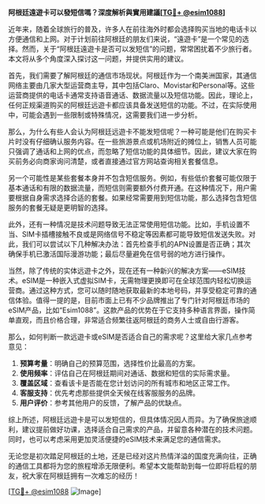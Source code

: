 **阿根廷遠遊卡可以發短信嗎？深度解析與實用建議[[TG💪+ @esim1088](https://t.me/s/esim1088)]**

近年来，随着全球旅行的普及，许多人在前往海外时都会选择购买当地的电话卡以方便通信和上网。对于计划前往阿根廷的朋友们来说，“遠遊卡”是一个常见的选择。然而，关于“阿根廷遠遊卡是否可以发短信”的问题，常常困扰着不少旅行者。本文将从多个角度深入探讨这一问题，并提供实用的建议。

首先，我们需要了解阿根廷的通信市场现状。阿根廷作为一个南美洲国家，其通信网络主要由几家大型运营商主导，其中包括Claro、Movistar和Personal等。这些运营商提供的电话卡通常支持语音通话、数据流量以及短信功能。因此，理论上，任何正规渠道购买的阿根廷远遊卡都应该具备发送短信的功能。不过，在实际使用中，可能会遇到一些限制或特殊情况，这需要我们进一步分析。

那么，为什么有些人会认为阿根廷远遊卡不能发短信呢？一种可能是他们在购买卡片时没有仔细确认服务内容。在一些旅游景点或机场附近的摊位上，销售人员可能只强调了通话和上网的优点，而忽略了短信功能的具体细节。因此，建议大家在购买前务必向商家询问清楚，或者直接通过官方网站查询相关套餐信息。

另一个可能性是某些套餐本身并不包含短信服务。例如，有些低价套餐可能仅限于基本通话和有限的数据流量，而短信则需要额外付费开通。在这种情况下，用户需要根据自身需求选择合适的套餐。如果经常需要用到短信功能，那么选择包含短信服务的套餐无疑是更明智的选择。

此外，还有一种情况是技术问题导致无法正常使用短信功能。比如，手机设置不当、SIM卡插槽接触不良或是网络信号不稳定等因素都可能导致短信发送失败。对此，我们可以尝试以下几种解决办法：首先检查手机的APN设置是否正确；其次确保手机已激活国际漫游功能；最后尽量避免在信号弱的地方进行操作。

当然，除了传统的实体远遊卡之外，现在还有一种新兴的解决方案——eSIM技术。eSIM是一种嵌入式虚拟SIM卡，无需物理更换即可在全球范围内轻松切换运营商。通过这种方式，您可以随时随地获取最新的本地号码，并享受稳定可靠的通信体验。值得一提的是，目前市面上已有不少品牌推出了专门针对阿根廷市场的eSIM产品，比如“Esim1088”。这款产品的优势在于它支持多种语言界面，操作简单直观，而且价格合理，非常适合频繁往返阿根廷的商务人士或自由行游客。

那么，如何判断一款远遊卡或eSIM是否适合自己的需求呢？这里给大家几点参考意见：

1. **预算考量**：明确自己的预算范围，选择性价比最高的方案。
2. **使用频率**：评估自己在阿根廷期间对通话、数据和短信的实际需求量。
3. **覆盖区域**：查看该卡是否能在您计划访问的所有城市和地区正常工作。
4. **客服支持**：优先考虑那些提供全天候在线客服服务的品牌。
5. **用户评价**：参考其他用户的反馈，了解产品的优缺点。

综上所述，阿根廷远遊卡是可以发短信的，但具体情况因人而异。为了确保旅途顺利，建议提前做好功课，选择适合自己需求的产品，并留意各种潜在的技术问题。同时，也可以考虑采用更加灵活便捷的eSIM技术来满足您的通信需求。

无论您是初次踏足阿根廷的土地，还是已经对这片热情洋溢的国度充满向往，正确的通信工具都将为您的旅程增添无限便利。希望本文能帮助到每一位即将启程的朋友，祝大家在阿根廷拥有一次难忘的经历！

[[TG💪+ @esim1088](https://t.me/s/esim1088) ![Image](https://i.postimg.cc/4NQfJmqS/Snipaste-2025-05-13-00-14-12.png)]